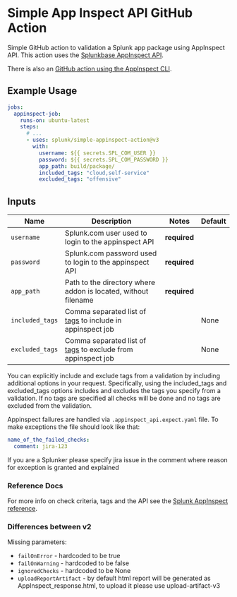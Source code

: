 # Simple App Inspect API GitHub Action

Simple GitHub action to validation a Splunk app package using AppInspect API. This action uses the [Splunkbase AppInspect API](https://dev.splunk.com/enterprise/docs/developapps/testvalidate/appinspect/runappinspectrequestsapi).

There is also an [GitHub action using the AppInspect CLI](https://github.com/splunk/appinspect-cli-action).

## Example Usage

```yaml
jobs:
  appinspect-job:
    runs-on: ubuntu-latest
    steps:
      # ...
      - uses: splunk/simple-appinspect-action@v3
        with:
          username: ${{ secrets.SPL_COM_USER }}
          password: ${{ secrets.SPL_COM_PASSWORD }}
          app_path: build/package/
          included_tags: "cloud,self-service"
          excluded_tags: "offensive"
```

## Inputs

| Name            | Description                                                                    | Notes        | Default |
|-----------------|--------------------------------------------------------------------------------|--------------|---------|
| `username`      | Splunk.com user used to login to the appinspect API                            | **required** |         |
| `password`      | Splunk.com password used to login to the appinspect API                        | **required** |         |
| `app_path`      | Path to the directory where addon is located, without filename                 | **required** |         |
| `included_tags` | Comma separated list of [tags](#reference-docs) to include in appinspect job   |              | None    |
| `excluded_tags` | Comma separated list of [tags](#reference-docs) to exclude from appinspect job |              | None    |

You can explicitly include and exclude tags from a validation by including additional options in your request. Specifically, using the included_tags and excluded_tags options includes and excludes the tags you specify from a validation. If no tags are specified all checks will be done and no tags are excluded from the validation.

Appinspect failures are handled via `.appinspect_api.expect.yaml` file. To make exceptions the file should look like that:

```yaml
name_of_the_failed_checks:
  comment: jira-123
```

If you are a Splunker please specify jira issue in the comment where reason for exception is granted and explained

### Reference Docs

For more info on check criteria, tags and the API see the [Splunk AppInspect reference](https://dev.splunk.com/enterprise/reference/appinspect).


### Differences between v2 

Missing parameters:
    
- `failOnError` - hardcoded to be true
- `failOnWarning` - hardcoded to be false
- `ignoredChecks` - hardcoded to be None
- `uploadReportArtifact` - by default html report will be generated as AppInspect_response.html, to upload it please use upload-artifact-v3
